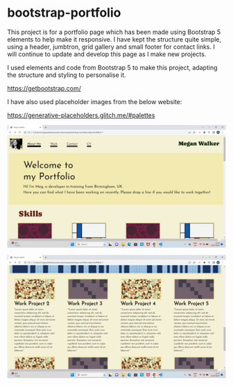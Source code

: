 # bootstrap-portfolio

This project is for a portfolio page which has been made using Bootstrap 5 elements to help make it responsive. I have kept the structure quite simple, using a header, jumbtron, grid gallery and small footer for contact links. I will continue to update and develop this page as I make new projects.

I used elements and code from Bootstrap 5 to make this project, adapting the structure and styling to personalise it. 

https://getbootstrap.com/

I have also used placeholder images from the below website:

https://generative-placeholders.glitch.me/#palettes

![](2023-07-10-13-56-14.png)

![](2023-07-10-13-55-34.png)

